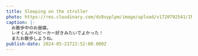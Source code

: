 ```yaml
---
title: Sleeping on the stroller
photo: https://res.cloudinary.com/dz8vyplpm/image/upload/v1720792541/IMG_9874_bb6vsm.jpg
caption: |-
  お散歩中のお昼寝。
  レオくんがベビーカー好きみたいでよかった！
  またお散歩しようね。
publish-date: 2024-05-21T22:52:00.000Z
---
```


